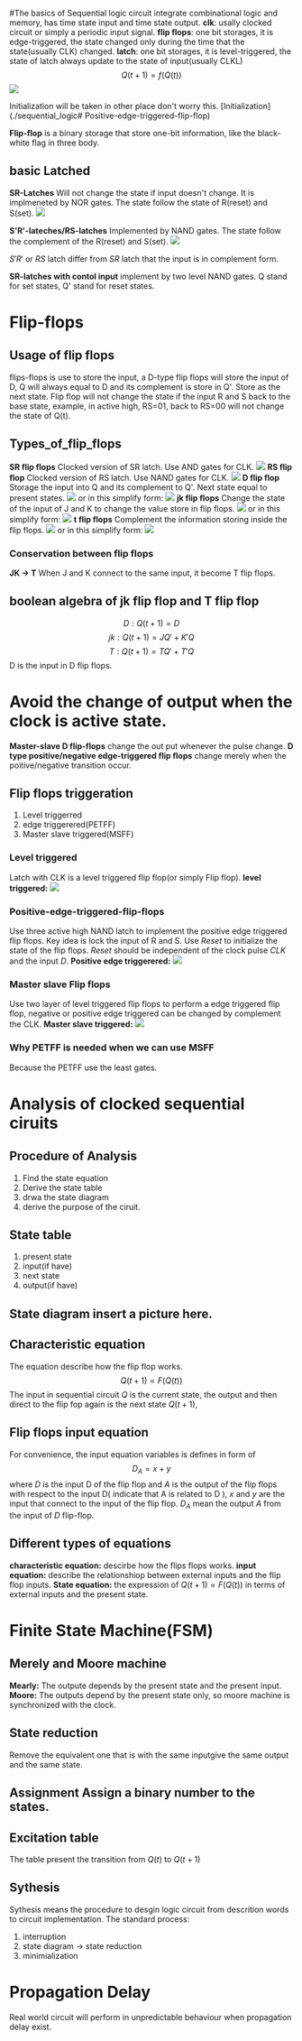 #The basics of Sequential logic circuit integrate combinational logic and 
memory, has time state input and time state output.
**clk**:
usally clocked circuit or simply a periodic input signal.
**flip flops**:
one bit storages, it is edge-triggered, the state changed only during the time that the 
state(usually CLK) changed.
**latch**:
one bit storages, it is level-triggered, the state of latch always update to the state of 
input(usually CLKL) $$Q(t+1) = f\big(Q(t)\big)$$![](../img/p-3.png)

Initialization will be taken in other place don't worry this.
[Initialization](./sequential_logic# Positive-edge-triggered-flip-flop)

**Flip-flop**
is a binary storage that store one-bit information, like the black-white flag in three 
body.

## basic Latched
**SR-Latches**
Will not change the state if input doesn't change. It is implmeneted by NOR gates.  The state follow the state of R(reset) and S(set).
![](../img/p-5.png)

**S'R'-lateches/RS-latches**
Implemented by NAND gates. The state follow the complement of the R(reset) and S(set).
 ![](../img/p-4.png)


$S'R'$ or $RS$ latch differ from $SR$ latch that the input is in complement
form.

**SR-latches with contol input**
implement by two level NAND gates.
Q stand for set states, Q' stand for reset states.

# Flip-flops

## Usage of flip flops
flips-flops is use to store the input, a D-type flip flops will store the input
of D, Q will always equal to D and its complement is store in Q'.  Store as the
next state. Flip flop will not change the state if the input R and S back to
the base state, example, in active high, RS=01, back to RS=00 will not change
the state of Q(t).

## Types_of_flip_flops
**SR flip flops**
Clocked version of SR latch. Use AND gates for CLK.
![](../img/p-11.png)
**RS flip flop**
Clocked version of RS latch. Use NAND gates for CLK.
![](../img/p-12.png)
**D flip flop**
Storage the input into Q and its complement to Q'. Next state equal to present states.
![](../img/p-7.png)
or in this simplify form:
![](../img/p-17.png)
**jk flip flops**
Change the state of the input of J and K to change the value store in flip flops.
![](../img/p-8.png)
or in this simplify form:
![](../img/p-18.png)
**t flip flops**
Complement the information storing inside the flip flops.
![](../img/p-9.png)
or in this simplify form:
![](../img/Pasted%20image%2020230320102250.png)

### Conservation between flip flops
**JK -> T**
When J and K connect to the same input, it become T flip flops.

## boolean algebra of jk flip flop and T flip flop
$$D: Q(t+1) = D$$
$$jk:Q(t+1) = JQ' + K'Q$$
$$T: Q(t+1) = TQ' + T'Q$$
D is the input in D flip flops.

# Avoid the change of output when the clock is active state.
**Master-slave D flip-flops**
change the out put whenever the pulse change.
**D type positive/negative edge-triggered flip flops**
change merely when the poitive/negative transition occur.

## Flip flops triggeration
1. Level triggerred
2. edge triggerered(PETFF)
3. Master slave triggered(MSFF)

### Level triggered
Latch with CLK is a level triggered flip flop(or simply Flip flop).
**level triggered:**
![](../img/p-19.png)

### Positive-edge-triggered-flip-flops
Use three active high NAND latch to implement the positive edge triggered flip 
flops. Key idea is lock the input of R and S. Use $Reset$ to initialize the 
state of the flip flops. $Reset$ should be independent of the clock pulse $CLK$ 
and the input $D$.
**Positive edge triggerered:**
![](../img/p-20.png)

### Master slave Flip flops
Use two layer of level triggered flip flops to perform a edge triggered flip 
flop, negative or positive edge triggered can be changed by complement the 
CLK.
**Master slave triggered:**
![](../img/p-23.png)

### Why PETFF is needed when we can use MSFF
Because the PETFF use the least gates.


# Analysis of clocked sequential ciruits
## Procedure of Analysis
1. Find the state equation
2. Derive the state table
3. drwa the state diagram
4. derive the purpose of the ciruit.
## State table
1. present state
2. input(if have)
3. next state
4. output(if have)

## State diagram insert a picture here.

## Characteristic equation
The equation describe how the flip flop works.
$$Q(t+1) = F\big(Q(t)\big)$$
The input in sequential circuit $Q$ is the current state, the output and then direct to 
the flip fop again is the next state $Q(t+1)$, 

## Flip flops input equation
For convenience, the input equation variables is defines in form of $$D_A=x+y$$ where 
$D$ is the input D of the flip flop
and $A$ is the output of the flip flops with respect to the input D( indicate that A is 
related to D ), $x$ and $y$ are the input that connect to the input of the flip 
flop.
$D_A$ mean the output $A$ from the input of $D$ flip-flop.

## Different types of equations
**characteristic equation:**
descirbe how the flips flops works.
**input equation:**
describe the relationshiop between external inputs and the flip flop inputs.
**State equation:**
the expression of $Q(t+1) = F\big(Q(t)\big)$ in terms of external inputs and the present state.

# Finite State Machine(FSM)
## Merely and Moore machine
**Mearly:**
The outpute depends by the present state and the present input.
**Moore:**
The outputs depend by the present state only, so moore machine is synchronized with the 
clock.

## State reduction
Remove the equivalent one that is with the same inputgive the same output and 
the same state.

## Assignment Assign a binary number to the states.

## Excitation table
The table present the transition from $Q(t)$ to $Q(t+1)$

## Sythesis
Sythesis means the procedure to desgin logic circuit from descrition words to circuit 
implementation.
The standard process:
1. interruption
2. state diagram -> state reduction
3. minimialization

# Propagation Delay
Real world circuit will perform in unpredictable behaviour when propagation delay 
exist.

<!-- asdfasdf





















asfdasdfsaf-->
